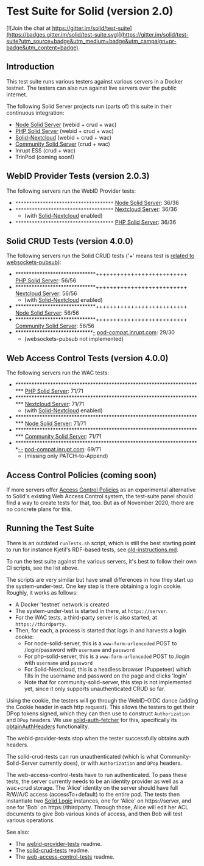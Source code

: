 # Test Suite for Solid (version 2.0)

[![Join the chat at https://gitter.im/solid/test-suite](https://badges.gitter.im/solid/test-suite.svg)](https://gitter.im/solid/test-suite?utm_source=badge&utm_medium=badge&utm_campaign=pr-badge&utm_content=badge)

## Introduction

This test suite runs various testers against various servers in a
Docker testnet. The testers can also run against live servers over
the public internet.

The following Solid Server projects run (parts of) this suite in
their continuous integration:
* [Node Solid Server](https://github.com/solid/node-solid-server/blob/master/test/surface/run-solid-test-suite.sh) (webid + crud + wac)
* [PHP Solid Server](https://github.com/pdsinterop/php-solid-server/blob/master/run-solid-test-suite.sh) (webid + crud + wac)
* [Solid-Nextcloud](https://github.com/pdsinterop/php-solid-server/blob/master/run-solid-test-suite.sh) (webid + crud + wac)
* [Community Solid Server](https://github.com/michielbdejong/community-server/blob/main/test/system/run-solid-test-suite.sh) (crud + wac)
* Inrupt ESS (crud + wac)
* TrinPod (coming soon!)

## WebID Provider Tests (version 2.0.3)

The following servers run the WebID Provider tests:

* `************************************` [Node Solid Server](https://github.com/solid/node-solid-server): 36/36
* `************************************` [Nextcloud Server](https://github.com/nextcloud/server): 36/36
  - (with [Solid-Nextcloud](https://github.com/pdsinterop/solid-nextcloud) enabled)
* `************************************` [PHP Solid Server](https://github.com/pdsinterop/php-solid-server): 36/36

## Solid CRUD Tests (version 4.0.0)

The following servers run the Solid CRUD tests ('+' means test is [related to websockets-pubsub](https://github.com/solid/test-suite/issues/111)):

* ******************************++++++++++++++++++++++++++ [PHP Solid Server](https://github.com/pdsinterop/php-solid-server): 56/56
* ******************************++++++++++++++++++++++++++ [Nextcloud Server](https://github.com/nextcloud/server): 56/56
  - (with [Solid-Nextcloud](https://github.com/pdsinterop/solid-nextcloud) enabled)
* ******************************++++++++++++++++++++++++++ [Node Solid Server](https://github.com/solid/node-solid-server): 56/56
* ******************************++++++++++++++++++++++++++ [Community Solid Server](https://github.com/solid/community-server): 56/56
* *****************************[-](https://github.com/solid/solid-crud-tests/blob/v4.0.0/test/surface/create-non-container.test.ts#L300-L306) [pod-compat.inrupt.com](https://pod-compat.inrupt.com): 29/30
  - (websockets-pubsub not implemented)

## Web Access Control Tests (version 4.0.0)

The following servers run the WAC tests:
* *********************************************************************** [PHP Solid Server](https://github.com/pdsinterop/php-solid-server): 71/71
* *********************************************************************** [Nextcloud Server](https://github.com/nextcloud/server): 71/71
  - (with [Solid-Nextcloud](https://github.com/pdsinterop/solid-nextcloud) enabled)
* *********************************************************************** [Node Solid Server](https://github.com/solid/node-solid-server): 71/71
* *********************************************************************** [Community Solid Server](https://github.com/solid/community-server): 71/71
* *********************************************************************[-](https://github.com/solid/web-access-control-tests/blob/v4.0.0/test/surface/update.test.ts#L348-L381)[-](https://github.com/solid/web-access-control-tests/blob/v4.0.0/test/surface/update.test.ts#L382-L416) [pod-compat.inrupt.com](https://pod-compat.inrupt.com): 69/71
  - (missing only PATCH-to-Append)

## Access Control Policies (coming soon)

If more servers offer [Access Control Policies](https://github.com/solid/authorization-panel/blob/master/proposals/acp/index.md) as an experimental alternative to Solid's existing Web Access Control
system, the test-suite panel should find a way to create tests for that, too. But as of November 2020,
there are no concrete plans for this.

## Running the Test Suite

There is an outdated `runTests.sh` script, which is still the best starting point
to run for instance Kjetil's RDF-based tests, see [old-instructions.md](old-instructions.md).

To run the test suite against the various servers, it's best to follow their own CI scripts,
see the list above.

The scripts are very similar but have small differences in how they start up the system-under-test.
One key step is there obtaining a login cookie. Roughly, it works as follows:
* A Docker 'testnet' network is created
* The system-under-test is started in there, at `https://server`.
* For the WAC tests, a third-party server is also started, at `https://thirdparty`.
* Then, for each, a process is started that logs in and harvests a login cookie:
  * For node-solid-server, this is a `www-form-urlencoded` POST to /login/password with `username` and `password`
  * For php-solid-server, this is a `www-form-urlencoded` POST to /login with `username` and `password`
  * For Solid-Nextcloud, this is a headless browser (Puppeteer) which fills in the username and password on the page and clicks 'login'
  * Note that for community-solid-server, this step is not implemented yet, since it only supports unauthenticated CRUD so far.

Using the cookie, the testers will go through the WebID-OIDC dance (adding the Cookie header in each http request).
This allows the testers to get their DPop tokens signed, which they can then use to construct `Authorization` and `DPop` headers.
We use [solid-auth-fetcher](https://www.npmjs.com/package/solid-auth-fetcher) for this, specifically its
[obtainAuthHeaders](https://github.com/solid/solid-auth-fetcher/blob/master/src/obtainAuthHeaders.ts) functionality.

The webid-provider-tests stop when the tester successfully obtains auth headers.

The solid-crud-tests can run unauthenticated (which is what Community-Solid-Server currently does), or with `Authorization` and `DPop` headers.

The web-access-control-tests have to run authenticated. To pass these tests, the server currently needs to be an identity provider as well as a wac+crud storage.
The 'Alice' identity on the server should have full R/W/A/C access (accessTo+default) to the entire pod.
The tests then instantiate two [Solid Logic](https://www.npmjs.com/package/solid-logic) instances, one for 'Alice' on https://server, and one for 'Bob' on https://thirdparty.
Through those, Alice will edit her ACL documents to give Bob various kinds of access, and then Bob will test various operations.

See also:
* The [webid-provider-tests](https://github.com/solid/webid-provider-tests#usage) readme.
* The [solid-crud-tests](https://github.com/solid/solid-crud-tests#storage-tests) readme.
* The [web-access-control-tests](https://github.com/solid/web-access-control-tests) readme.
